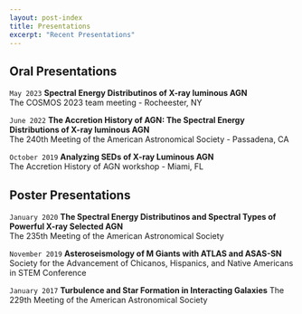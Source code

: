 ```yaml
---
layout: post-index
title: Presentations
excerpt: "Recent Presentations"
---
```


## Oral Presentations
`May 2023`
**Spectral Energy Distributinos of X-ray luminous AGN**<br/>
The COSMOS 2023 team meeting - Rocheester, NY

`June 2022`
**The Accretion History of AGN: The Spectral Energy Distributions of X-ray luminous AGN**<br/>
The 240th Meeting of the American Astronomical Society - Passadena, CA

`October 2019`
**Analyzing SEDs of X-ray Luminous AGN**<br/>
The Accretion History of AGN workshop - Miami, FL

## Poster Presentations
`January 2020`
**The Spectral Energy Distributinos and Spectral Types of Powerful X-ray Selected AGN**<br/>
The 235th Meeting of the American Astronomical Society

`November 2019`
**Asteroseismology of M Giants with ATLAS and ASAS-SN**<br/>
Society for the Advancement of Chicanos, Hispanics, and Native Americans in STEM Conference

`January 2017`
**Turbulence and Star Formation in Interacting Galaxies**
The 229th Meeting of the American Astronomical Society

